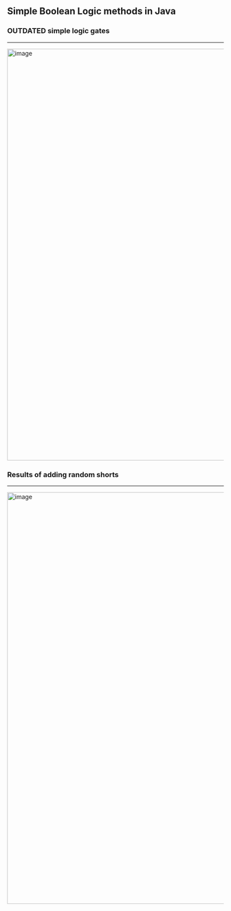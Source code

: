 ## Simple Boolean Logic methods in Java
### OUTDATED simple logic gates
----
<img width="687" height="958" alt="image" src="https://github.com/user-attachments/assets/9e32dfce-fa2a-48de-afd5-b41a68277473" />

### Results of adding random shorts
----
<img width="687" height="958" alt="image" src="https://github.com/user-attachments/assets/0c2a01d7-bfb8-4963-80ac-ba940f4aff60" />

